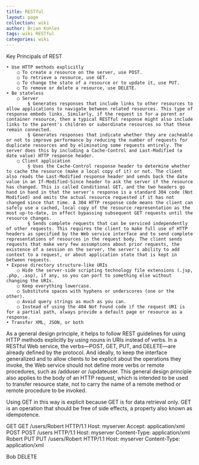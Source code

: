 ```yaml
---
title: RESTful
layout: page
collection: wiki
author: Brian Kohles
tags: wiki RESTful
categories: wiki
---
```


Key Principals of REST

	• Use HTTP methods explicitly
		○ To create a resource on the server, use POST.
		○ To retrieve a resource, use GET.
		○ To change the state of a resource or to update it, use PUT.
		○ To remove or delete a resource, use DELETE.
	• Be stateless
		○ Server
			§ Generates responses that include links to other resources to allow applications to navigate between related resources. This type of response embeds links. Similarly, if the request is for a parent or container resource, then a typical RESTful response might also include links to the parent's children or subordinate resources so that these remain connected.
			§ Generates responses that indicate whether they are cacheable or not to improve performance by reducing the number of requests for duplicate resources and by eliminating some requests entirely. The server does this by including a Cache-Control and Last-Modified (a date value) HTTP response header.
		○ Client application
			§ Uses the Cache-Control response header to determine whether to cache the resource (make a local copy of it) or not. The client also reads the Last-Modified response header and sends back the date value in an If-Modified-Since header to ask the server if the resource has changed. This is called Conditional GET, and the two headers go hand in hand in that the server's response is a standard 304 code (Not Modified) and omits the actual resource requested if it has not changed since that time. A 304 HTTP response code means the client can safely use a cached, local copy of the resource representation as the most up-to-date, in effect bypassing subsequent GET requests until the resource changes.
			§ Sends complete requests that can be serviced independently of other requests. This requires the client to make full use of HTTP headers as specified by the Web service interface and to send complete representations of resources in the request body. The client sends requests that make very few assumptions about prior requests, the existence of a session on the server, the server's ability to add context to a request, or about application state that is kept in between requests.
	• Expose directory structure-like URIs
		○ Hide the server-side scripting technology file extensions (.jsp, .php, .asp), if any, so you can port to something else without changing the URIs.
		○ Keep everything lowercase.
		○ Substitute spaces with hyphens or underscores (one or the other).
		○ Avoid query strings as much as you can.
		○ Instead of using the 404 Not Found code if the request URI is for a partial path, always provide a default page or resource as a response.
	• Transfer XML, JSON, or both
		
		
	
	

As a general design principle, it helps to follow REST guidelines for using HTTP methods explicitly by using nouns in URIs instead of verbs. In a RESTful Web service, the verbs—POST, GET, PUT, and DELETE—are already defined by the protocol. And ideally, to keep the interface generalized and to allow clients to be explicit about the operations they invoke, the Web service should not define more verbs or remote procedures, such as /adduser or /updateuser. This general design principle also applies to the body of an HTTP request, which is intended to be used to transfer resource state, not to carry the name of a remote method or remote procedure to be invoked. 

Using GET in this way is explicit because GET is for data retrieval only. GET is an operation that should be free of side effects, a property also known as idempotence.


GET	GET /users/Robert HTTP/1.1
Host: myserver
Accept: application/xml
POST	POST /users HTTP/1.1
	Host: myserver
	Content-Type: application/xml
	<?xml version="1.0"?>
	<user>
	  <name>Robert</name>
	</user>
PUT	PUT /users/Robert HTTP/1.1
Host: myserver
Content-Type: application/xml
<?xml version="1.0"?>
<user>
  <name>Bob</name>
</user>
DELETE	
